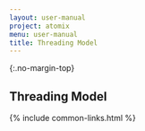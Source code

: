 ```yaml
---
layout: user-manual
project: atomix
menu: user-manual
title: Threading Model
---
```


{:.no-margin-top}

## Threading Model

{% include common-links.html %}
